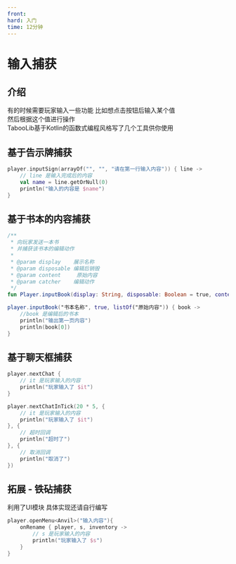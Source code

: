 ```yaml
---
front:
hard: 入门
time: 12分钟
---
```



# 输入捕获
## 介绍
有的时候需要玩家输入一些功能 比如想点击按钮后输入某个值  
然后根据这个值进行操作  
TabooLib基于Kotlin的函数式编程风格写了几个工具供你使用  

## 基于告示牌捕获
```kotlin
player.inputSign(arrayOf("", "", "请在第一行输入内容")) { line ->
    // line 是输入完成后的内容
    val name = line.getOrNull(0)
    println("输入的内容是 $name")
}
```

## 基于书本的内容捕获
```kotlin
/**
 * 向玩家发送一本书
 * 并捕获该书本的编辑动作
 *
 * @param display    展示名称
 * @param disposable 编辑后销毁
 * @param content     原始内容
 * @param catcher    编辑动作
 */
fun Player.inputBook(display: String, disposable: Boolean = true, content: List<String> = emptyList(), catcher: (List<String>) -> Unit)

player.inputBook("书本名称", true, listOf("原始内容")) { book ->
    //book 是编辑后的书本
    println("输出第一页内容")
    println(book[0])
}
```

## 基于聊天框捕获
```kotlin
player.nextChat {
    // it 是玩家输入的内容
    println("玩家输入了 $it")
}

player.nextChatInTick(20 * 5, {
    // it 是玩家输入的内容
    println("玩家输入了 $it")
}, {
    // 超时回调
    println("超时了")
}, {
    // 取消回调
    println("取消了")
})
```

## 拓展 - 铁砧捕获
利用了UI模块 具体实现还请自行编写
```kotlin
player.openMenu<Anvil>("输入内容"){
    onRename { player, s, inventory ->
        // s 是玩家输入的内容
        println("玩家输入了 $s")
    }
}
```
